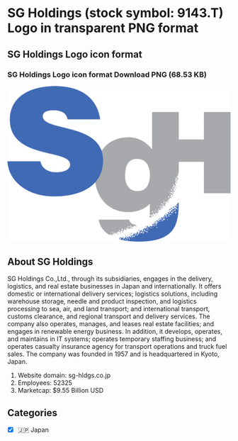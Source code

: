 # SG Holdings (stock symbol: 9143.T) Logo in transparent PNG format

## SG Holdings Logo icon format

### SG Holdings Logo icon format Download PNG (68.53 KB)

![SG Holdings Logo icon format Download PNG (68.53 KB)](/img/orig/9143.T-4049a9d1.png)

## About SG Holdings

SG Holdings Co.,Ltd., through its subsidiaries, engages in the delivery, logistics, and real estate businesses in Japan and internationally. It offers domestic or international delivery services; logistics solutions, including warehouse storage, needle and product inspection, and logistics processing to sea, air, and land transport; and international transport, customs clearance, and regional transport and delivery services. The company also operates, manages, and leases real estate facilities; and engages in renewable energy business. In addition, it develops, operates, and maintains in IT systems; operates temporary staffing business; and operates casualty insurance agency for transport operations and truck fuel sales. The company was founded in 1957 and is headquartered in Kyoto, Japan.

1. Website domain: sg-hldgs.co.jp
2. Employees: 52325
3. Marketcap: $9.55 Billion USD


## Categories
- [x] 🇯🇵 Japan

